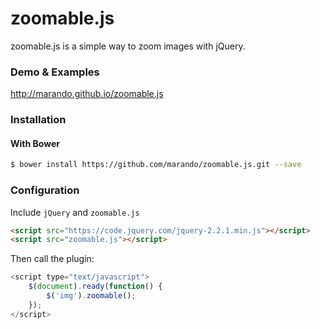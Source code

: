 zoomable.js
===========
zoomable.js is a simple way to zoom images with jQuery.

### Demo & Examples
http://marando.github.io/zoomable.js


### Installation

#### With Bower
```bash
$ bower install https://github.com/marando/zoomable.js.git --save
```


### Configuration

Include `jQuery` and `zoomable.js`
```html
<script src="https://code.jquery.com/jquery-2.2.1.min.js"></script>
<script src="zoomable.js"></script>
```
Then call the plugin:
```javascript
<script type="text/javascript">
	$(document).ready(function() {
		$('img').zoomable();
	});
</script>	
```



